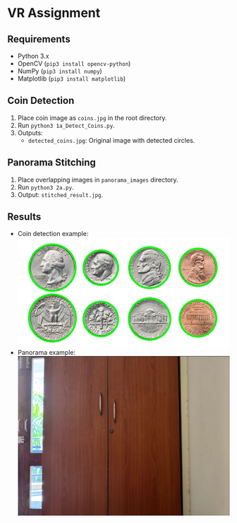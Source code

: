 # VR Assignment

## Requirements
- Python 3.x
- OpenCV (`pip3 install opencv-python`)
- NumPy (`pip3 install numpy`)
- Matplotlib (`pip3 install matplotlib`)

## Coin Detection
1. Place coin image as `coins.jpg` in the root directory.
2. Run `python3 1a_Detect_Coins.py`.
3. Outputs:
   - `detected_coins.jpg`: Original image with detected circles.

## Panorama Stitching
1. Place overlapping images in `panorama_images` directory.
2. Run `python3 2a.py`.
3. Output: `stitched_result.jpg`.

## Results
- Coin detection example:
  ![Detected Coins](detected_coins.jpg)
- Panorama example:
  ![Panorama](stitched_result.jpg)